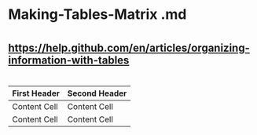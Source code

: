# Making-Tables-Matrix .md
#
## https://help.github.com/en/articles/organizing-information-with-tables
#

| First Header | Second Header |
| ------------ | ------------- |
| Content Cell | Content Cell  |
| Content Cell | Content Cell  |




